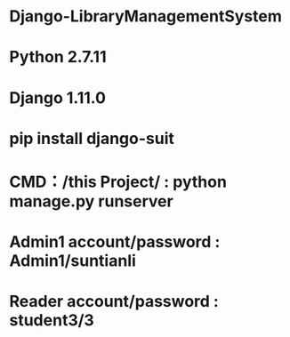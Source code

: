 # Django-LibraryManagementSystem

# Python 2.7.11
# Django 1.11.0
# pip install django-suit
# CMD：/this Project/ : python manage.py runserver
# Admin1 account/password : Admin1/suntianli
# Reader account/password : student3/3
